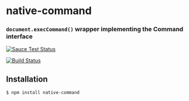 native-command
==============
### `document.execCommand()` wrapper implementing the Command interface

[![Sauce Test Status](https://saucelabs.com/browser-matrix/native-command.svg)](https://saucelabs.com/u/native-command)

[![Build Status](https://travis-ci.org/webmodules/native-command.svg?branch=master)](https://travis-ci.org/webmodules/native-command)


Installation
------------

``` bash
$ npm install native-command
```
